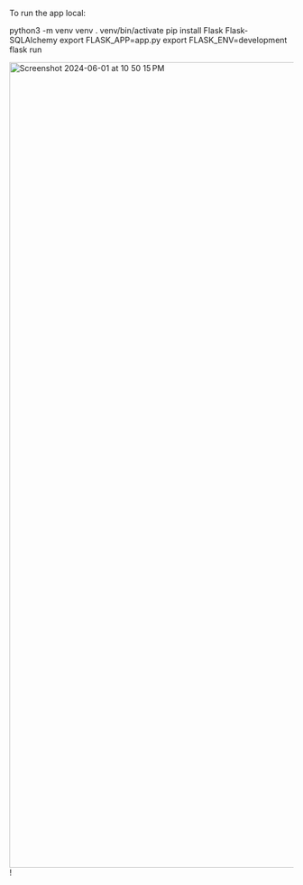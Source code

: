 To run the app local:

python3 -m venv venv
. venv/bin/activate
pip install Flask Flask-SQLAlchemy
export FLASK_APP=app.py
export FLASK_ENV=development
flask run

<img width="1430" alt="Screenshot 2024-06-01 at 10 50 15 PM" src="https://github.com/jalalm07/notes-app-flask/assets/20609118/ae251baf-ef5a-4446-9daf-d49d79eb1b33">!

